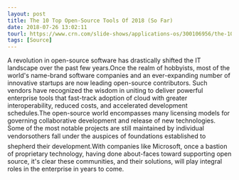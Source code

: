 ```yaml
---
layout: post
title: The 10 Top Open-Source Tools Of 2018 (So Far)
date: 2018-07-26 13:02:11
tourl: https://www.crn.com/slide-shows/applications-os/300106956/the-10-top-open-source-tools-of-2018-so-far.htm
tags: [Source]
---
```

A revolution in open-source software has drastically shifted the IT landscape over the past few years.Once the realm of hobbyists, most of the world's name-brand software companies and an ever-expanding number of innovative startups are now leading open-source contributors. Such vendors have recognized the wisdom in uniting to deliver powerful enterprise tools that fast-track adoption of cloud with greater interoperability, reduced costs, and accelerated development schedules.The open-source world encompasses many licensing models for governing collaborative development and release of new technologies. Some of the most notable projects are still maintained by individual vendorsothers fall under the auspices of foundations established to shepherd their development.With companies like Microsoft, once a bastion of proprietary technology, having done about-faces toward supporting open source, it's clear these communities, and their solutions, will play integral roles in the enterprise in years to come.